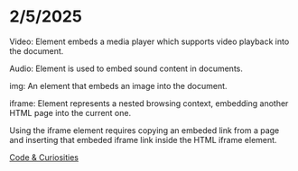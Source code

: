# **2/5/2025**
  
Video: Element embeds a media player which supports video playback into the document.

Audio: Element is used to embed sound content in documents.

img: An element that embeds an image into the document.

iframe: Element represents a nested browsing context, embedding another HTML page into the current one.

Using the iframe element requires copying an embeded link from a page and inserting that embeded iframe link inside the HTML iframe element.

[Code & Curiosities](https://sidequests.onrender.com/Blog/2025/KadariusClemons/)